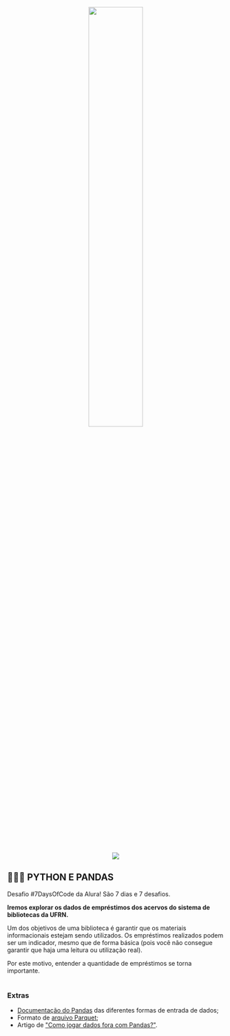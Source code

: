 <p align="center">
  <img src="https://github.com/letpires/7DaysOfCodeSpotifyML/blob/main/7daysofcode_logo.png" width=50% >
</p>

<p align="center">
<img src="https://img.shields.io/static/v1?label=Status&message=EM_ANDAMENTO&color=blue&style=for-the-badge"/>
</p>

<h2 align="left">
  👩🏻‍💻 PYTHON E PANDAS
</h2>

Desafio #7DaysOfCode da Alura! São 7 dias e 7 desafios. 

**Iremos explorar os dados de empréstimos dos acervos do sistema de bibliotecas da UFRN.**

Um dos objetivos de uma biblioteca é garantir que os materiais informacionais estejam sendo utilizados. Os empréstimos realizados podem ser um indicador, mesmo que de forma básica (pois você não consegue garantir que haja uma leitura ou utilização real).

Por este motivo, entender a quantidade de empréstimos se torna importante.

#

### Extras

- [Documentação do Pandas](https://pandas.pydata.org/docs/user_guide/io.html) das diferentes formas de entrada de dados;
- Formato de [arquivo Parquet](https://www.alura.com.br/artigos/arquivos-parquet);
- Artigo de ["Como jogar dados fora com Pandas?"](https://franciscofoz.medium.com/como-jogar-dados-fora-com-pandas-23a5be871aac).



